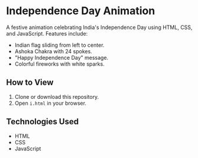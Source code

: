 # Independence Day Animation

A festive animation celebrating India's Independence Day using HTML, CSS, and JavaScript. Features include:

- Indian flag sliding from left to center.
- Ashoka Chakra with 24 spokes.
- "Happy Independence Day" message.
- Colorful fireworks with white sparks.

## How to View

1. Clone or download this repository.
2. Open `i.html` in your browser.

## Technologies Used

- HTML
- CSS
- JavaScript

